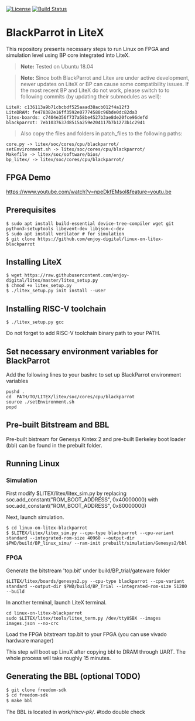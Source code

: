 [![License](https://img.shields.io/badge/License-BSD%203--Clause-blue.svg)](https://opensource.org/licenses/BSD-3-Clause)
[![Build Status](https://travis-ci.org/scanakci/linux-on-litex-blackparrot.svg?branch=master)](https://travis-ci.org/scanakci/linux-on-litex-blackparrot)

# BlackParrot in LiteX

This repository presents necessary steps to run Linux on FPGA and simulation level using BP core integrated into LiteX.
> **Note:** Tested on Ubuntu 18.04

> **Note:** Since both BlackParrot and Litex are under active development, newer updates on LiteX or BP can cause some compatibility issues. If the most recent BP and LiteX do not work, please switch to to following commits (by updating their submodules as well):
```
LiteX: c136113a9b71cbcbdf525aaad38acb012f4a12f3
LiteDRAM: fe478382e16ff3592e07774580c96bde0dc82da3
litex-boards: c7404e356f737a58be4527b3ae8de20fce96defd
blackparrot: 7eb1037637d8515a259e204117b7b1273b1c2941
```
> Also copy the files and folders in patch_files to the following paths:
```
core.py -> litex/soc/cores/cpu/blackparrot/
setEnvironment.sh -> litex/soc/cores/cpu/blackparrot/
Makefile -> litex/soc/software/bios/
bp_litex/ -> litex/soc/cores/cpu/blackparrot/
```
## FPGA Demo

https://www.youtube.com/watch?v=npeDkfEMsoI&feature=youtu.be


## Prerequisites

```
$ sudo apt install build-essential device-tree-compiler wget git python3-setuptools libevent-dev libjson-c-dev
$ sudo apt install verilator # for simulation
$ git clone https://github.com/enjoy-digital/linux-on-litex-blackparrot

```
## Installing LiteX

```
$ wget https://raw.githubusercontent.com/enjoy-digital/litex/master/litex_setup.py
$ chmod +x litex_setup.py
$ ./litex_setup.py init install --user
```

## Installing RISC-V toolchain
```
$ ./litex_setup.py gcc 
```
Do not forget to add RISC-V toolchain binary path to your PATH.

 
## Set necessary environment variables for BlackParrot

Add the following lines to your bashrc to set up BlackParrot environment variables

```
pushd .
cd  PATH/TO/LITEX/litex/soc/cores/cpu/blackparrot
source ./setEnvironment.sh
popd
```

## Pre-built Bitstream and BBL
Pre-built bistream for Genesys Kintex 2 and pre-built Berkeley boot loader (bbl) can be found in the prebuilt folder.

## Running Linux 


### Simulation
First modify $LITEX/litex/litex_sim.py by replacing soc.add_constant("ROM_BOOT_ADDRESS", 0x40000000) with soc.add_constant("ROM_BOOT_ADDRESS", 0x80000000)

Next, launch simulation.
```
$ cd linux-on-litex-blackparrot
$ $LITEX/litex/litex_sim.py --cpu-type blackparrot --cpu-variant standard --integrated-rom-size 40960 --output-dir $PWD/build/BP_linux_simu/ --ram-init prebuilt/simulation/Genesys2/bbl

```

### FPGA
Generate the bitstream 'top.bit' under build/BP_trial/gateware folder
```
$LITEX/litex/boards/genesys2.py --cpu-type blackparrot --cpu-variant standard --output-dir $PWD/build/BP_Trial --integrated-rom-size 51200 --build  
```
In another terminal, launch LiteX terminal.
```
cd linux-on-litex-blackparrot
sudo $LITEX/litex/tools/litex_term.py /dev/ttyUSBX --images images.json --no-crc
```
Load the FPGA bitstream top.bit to your FPGA (you can use vivado hardware manager)

This step will boot up LinuX after copying bbl to DRAM through UART. The whole process will take roughly 15 minutes. 

## Generating the BBL (optional TODO) 

```sh
$ git clone freedom-sdk
$ cd freedom-sdk
$ make bbl
```
The BBL is located in *work/riscv-pk/*. #todo double check


